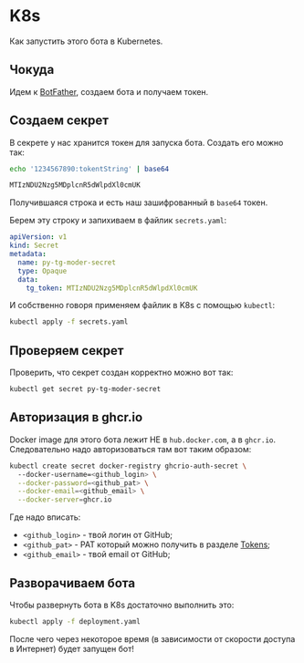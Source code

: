 # K8s

Как запустить этого бота в Kubernetes.

## Чокуда

Идем к [BotFather](https://t.me/BotFather), создаем бота и получаем токен.

## Создаем секрет

В секрете у нас хранится токен для запуска бота. Создать его можно так:

```bash
echo '1234567890:tokentString' | base64

MTIzNDU2Nzg5MDplcnR5dWlpdXl0cmUK
```

Получившаяся строка и есть наш зашифрованный в `base64` токен.

Берем эту строку и запихиваем в файлик `secrets.yaml`:

```yaml
apiVersion: v1
kind: Secret
metadata:
  name: py-tg-moder-secret
  type: Opaque
  data:
    tg_token: MTIzNDU2Nzg5MDplcnR5dWlpdXl0cmUK
```

И собственно говоря применяем файлик в K8s с помощью `kubectl`:

```bash
kubectl apply -f secrets.yaml
```

## Проверяем секрет

Проверить, что секрет создан корректно можно вот так:

```bash
kubectl get secret py-tg-moder-secret
```

## Авторизация в ghcr.io

Docker image для этого бота лежит НЕ в `hub.docker.com`, а в `ghcr.io`. Следовательно надо авторизоваться там вот таким образом:

```bash
kubectl create secret docker-registry ghcrio-auth-secret \ 
  --docker-username=<github_login> \
  --docker-password=<github_pat> \
  --docker-email=<github_email> \
  --docker-server=ghcr.io
```

Где надо вписать:

- `<github_login>` - твой логин от GitHub;
- `<github_pat>` - PAT который можно получить в разделе [Tokens](https://github.com/settings/tokens);
- `<github_email>` - твой email от GitHub;

## Разворачиваем бота

Чтобы развернуть бота в K8s достаточно выполнить это:

```bash
kubectl apply -f deployment.yaml
```

После чего через некоторое время (в зависимости от скорости доступа в Интернет) будет запущен бот!


